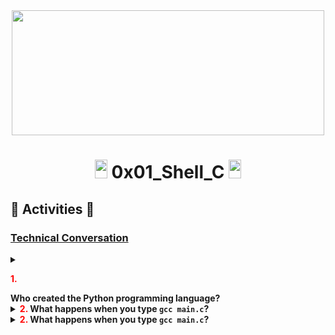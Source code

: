 <div align="center"><img src="https://user-images.githubusercontent.com/66263776/98416555-43fa9b80-204d-11eb-800a-df8e19b62655.jpg" width="500" height= "200"> </div>

# <div align="center"><img src="https://user-images.githubusercontent.com/66263776/98705433-b6b88f00-234b-11eb-97b7-cb193f7424f4.png" width="20" height= "30"> 0x01_Shell_C <img src="https://user-images.githubusercontent.com/66263776/98705433-b6b88f00-234b-11eb-97b7-cb193f7424f4.png" width="20" height= "30"></div>

## :memo: Activities :memo:
### <u>Technical Conversation</u>
<details>
    <summary><b><p style='color:red'>1.</p> Who created the Python programming language?<b></summary>
    
    Guido van Rossum
</details>
<details>
    <summary><b><font color="red">2.</font> What happens when you type <code>gcc main.c</code>?<b></summary>
    
    xxx
</details>
<details>
    <summary><b><font color="red">2.</font> What happens when you type <code>gcc main.c</code>?<b></summary>
    
    xxx
</details>